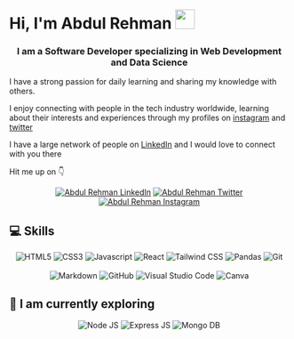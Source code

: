 # Hi, I'm Abdul Rehman <img src="https://raw.githubusercontent.com/MartinHeinz/MartinHeinz/master/wave.gif" width="35px">
<h3 align="center">I am a Software Developer specializing in Web Development and Data Science</h3>

I have a strong passion for daily learning and sharing my knowledge with others.

I enjoy connecting with people in the tech industry worldwide, learning about their interests and experiences through my profiles on [instagram](https://instagram.com/seziente) and [twitter](https://twitter.com/codeabdulwhat)          

I have a large network of people on [LinkedIn](https://linkedin.com/in/tooba-jamal) and I would love to connect with you there

Hit me up on 👇

<div align="center">
<a href="https://linkedin.com/in/r3hmantom"><img src="https://img.shields.io/badge/LinkedIn-0077B5?style=for-the-badge&logo=linkedin&logoColor=white" alt="Abdul Rehman LinkedIn"/></a>
<a href="https://twitter.com/codeabdulwhat"><img src="https://img.shields.io/badge/Twitter-1DA1F2?style=for-the-badge&logo=twitter&logoColor=white" alt="Abdul Rehman Twitter"></a>
<a href="https://instagram.com/seziente"><img src="https://img.shields.io/badge/Instagram-E4405F?style=for-the-badge&logo=instagram&logoColor=white" alt="Abdul Rehman Instagram"></a>
</div>

## 💻 Skills


<div align="center">
  <img src="https://img.shields.io/badge/HTML-239120?style=for-the-badge&logo=html5&logoColor=white" alt="HTML5">
  <img src="https://img.shields.io/badge/CSS-239120?&style=for-the-badge&logo=css3&logoColor=white" alt="CSS3">
  <img src="https://img.shields.io/badge/JavaScript-F7DF1E?style=for-the-badge&logo=javascript&logoColor=black" alt="Javascript">
  <img src="https://img.shields.io/badge/React-20232A?style=for-the-badge&logo=react&logoColor=61DAFB" alt="React">
  <img src="https://img.shields.io/badge/Tailwind_CSS-38B2AC?style=for-the-badge&logo=tailwind-css&logoColor=white" alt="Tailwind CSS">
  <img src="https://img.shields.io/badge/pandas-150458?style=for-the-badge&logo=pandas&logoColor=white" alt="Pandas">
  <img src="https://img.shields.io/badge/GIT-E44C30?style=for-the-badge&logo=git&logoColor=white" alt="Git">
  <br>
  <br>
  
  <img src="https://img.shields.io/badge/Markdown-000000?style=for-the-badge&logo=markdown&logoColor=white" alt="Markdown">

  <img src="https://img.shields.io/badge/GitHub-100000?style=for-the-badge&logo=github&logoColor=white" alt="GitHub">
  <img src="https://img.shields.io/badge/Visual_Studio_Code-0078D4?style=for-the-badge&logo=visual%20studio%20code&logoColor=white" alt="Visual Studio Code">
  <img src="https://img.shields.io/badge/-Canva-FB750B?logo=canva&logoColor=00C4CC&style=for-the-badge&logoWidth=30" alt="Canva">
</div>




 ## 🚀 I am currently exploring

<div align="center">
  <img src="https://img.shields.io/badge/Node.js-43853D?style=for-the-badge&logo=node.js&logoColor=white" alt="Node JS">
  <img src="https://img.shields.io/badge/Express.js-404D59?style=for-the-badge" alt="Express JS">
  <img src="https://img.shields.io/badge/MongoDB-4EA94B?style=for-the-badge&logo=mongodb&logoColor=white" alt="Mongo DB">
</div>

<!-- ## ⭐ GitHub Stats

<div align="center">
  <img src="https://github-readme-stats.vercel.app/api/?username=r3hmantom&count_private=true&bg_color=BE5A83&hide_border=true&title_color=F5EEF8&text_color=D4ADFC&show_icons=true&icon_color=B6EAFA""https://github.com/anuraghazra/github-readme-stats" alt="GitHub Stats Abdul Rehman ">
</div>
 -->

